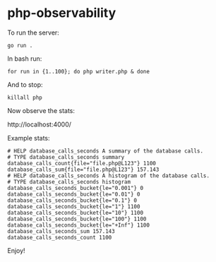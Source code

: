 # php-observability

To run the server:

    go run .

In bash run:

    for run in {1..100}; do php writer.php & done

And to stop:

    killall php

Now observe the stats:

http://localhost:4000/

Example stats:

    # HELP database_calls_seconds A summary of the database calls.
    # TYPE database_calls_seconds summary
    database_calls_count{file="file.php@L123"} 1100
    database_calls_sum{file="file.php@L123"} 157.143
    # HELP database_calls_seconds A histogram of the database calls.
    # TYPE database_calls_seconds histogram
    database_calls_seconds_bucket{le="0.001"} 0
    database_calls_seconds_bucket{le="0.01"} 0
    database_calls_seconds_bucket{le="0.1"} 0
    database_calls_seconds_bucket{le="1"} 1100
    database_calls_seconds_bucket{le="10"} 1100
    database_calls_seconds_bucket{le="100"} 1100
    database_calls_seconds_bucket{le="+Inf"} 1100
    database_calls_seconds_sum 157.143
    database_calls_seconds_count 1100

Enjoy!
